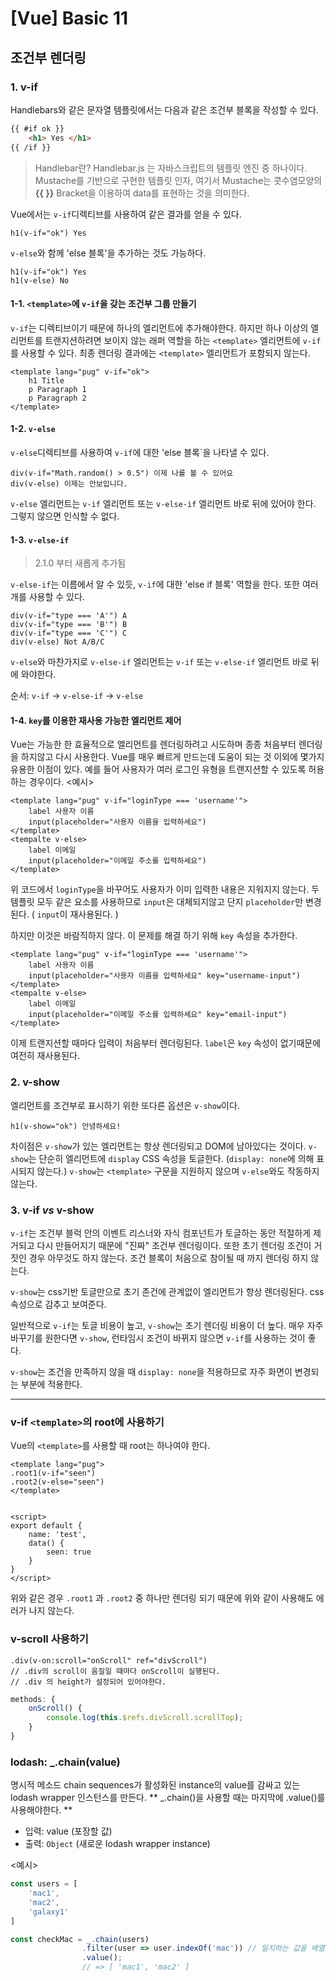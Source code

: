 # [Vue] Basic 11

## 조건부 렌더링

### 1. v-if
Handlebars와 같은 문자열 템플릿에서는 다음과 같은 조건부 블록을 작성할 수 있다.
```html
{{ #if ok }}
	<h1> Yes </h1>
{{ /if }}
```
> Handlebar란?
> Handlebar.js 는 자바스크립트의 템플릿 엔진 중 하나이다.
> Mustache를 기반으로 구현한 템플릿 인자, 여기서 Mustache는 콧수염모양의 **{{ }}** Bracket을 이용하여 data를 표현하는 것을 의미한다.

Vue에서는 `v-if`디렉티브를 사용하여 같은 결과를 얻을 수 있다.
```pug
h1(v-if="ok") Yes
```
`v-else`와 함께 'else 블록'을 추가하는 것도 가능하다.
```pug
h1(v-if="ok") Yes
h1(v-else) No
```
#### 1-1. `<template>`에 `v-if`을 갖는 조건부 그룹 만들기
`v-if`는 디렉티브이기 때문에 하나의 엘리먼트에 추가해야한다.
하지만 하나 이상의 엘리먼트를 트랜지션하려면 보이지 않는 래퍼 역할을 하는 `<template>` 엘리먼트에 `v-if`를 사용할 수 있다.
최종 렌더링 결과에는 `<template>` 엘리먼트가 포함되지 않는다.
```pug
<template lang="pug" v-if="ok">
	h1 Title
	p Paragraph 1
	p Paragraph 2
</template>
```

#### 1-2. `v-else`
`v-else`디렉티브를 사용하여 `v-if`에 대한 'else 블록`을 나타낼 수 있다.
```pug
div(v-if="Math.random() > 0.5") 이제 나를 볼 수 있어요
div(v-else) 이제는 안보입니다.
```
`v-else` 엘리먼트는 `v-if` 엘리먼트 또는 `v-else-if` 엘리먼트 바로 뒤에 있어야 한다. 그렇지 않으면 인식할 수 없다.

#### 1-3. `v-else-if`
> 2.1.0 부터 새롭게 추가됨

`v-else-if`는 이름에서 알 수 있듯, `v-if`에 대한 'else if 블록' 역할을 한다. 
또한 여러개를 사용할 수 있다.
```pug
div(v-if="type === 'A'") A
div(v-if="type === 'B'") B
div(v-if="type === 'C'") C
div(v-else) Not A/B/C
```
`v-else`와 마찬가지로 `v-else-if` 엘리먼트는 `v-if` 또는 `v-else-if` 엘리먼트 바로 뒤에 와야한다.

순서: `v-if` -> `v-else-if` -> `v-else`

#### 1-4. `key`를 이용한 재사용 가능한 엘리먼트 제어
Vue는 가능한 한 효율적으로 엘리먼트를 렌더링하려고 시도하며 종종 처음부터 렌더링을 하지않고 다시 사용한다.
Vue를 매우 빠르게 만드는데 도움이 되는 것 이외에 몇가지 유용한 이점이 있다.
예를 들어 사용자가 여러 로그인 유형을 트랜지션할 수 있도록 허용하는 경우이다.
<예시>
```pug
<template lang="pug" v-if="loginType === 'username'">
	label 사용자 이름
	input(placeholder="사용자 이름을 입력하세요")
</template>
<tempalte v-else>
	label 이메일
	input(placeholder="이메일 주소를 입력하세요")
</template>
```
위 코드에서 `loginType`을 바꾸어도 사용자가 이미 입력한 내용은 지워지지 않는다.
두 템플릿 모두 같은 요소를 사용하므로 `input`은 대체되지않고 단지 `placeholder`만 변경된다. ( `input`이 재사용된다. )


하지만 이것은 바람직하지 않다.
이 문제를 해결 하기 위해 `key` 속성을 추가한다.
```pug
<template lang="pug" v-if="loginType === 'username'">
	label 사용자 이름
	input(placeholder="사용자 이름을 입력하세요" key="username-input")
</template>
<tempalte v-else>
	label 이메일
	input(placeholder="이메일 주소를 입력하세요" key="email-input")
</template>
```
이제 트랜지션할 때마다 입력이 처음부터 렌더링된다.
`label`은 `key` 속성이 없기때문에 여전히 재사용된다.


### 2. v-show
엘리먼트를 조건부로 표시하기 위한 또다른 옵션은 `v-show`이다.
```pug
h1(v-show="ok") 안녕하세요!
```
차이점은 `v-show`가 있는 엘리먼트는 항상 렌더링되고 DOM에 남아있다는 것이다.
`v-show`는 단순히 엘리먼트에 `display` CSS 속성을 토글한다.
(`display: none`에 의해 표시되지 않는다.)
`v-show`는 `<template>` 구문을 지원하지 않으며 `v-else`와도 작동하지 않는다.


### 3. v-if *vs* v-show
`v-if`는 조건부 블럭 안의 이벤트 리스너와 자식 컴포넌트가 토글하는 동안 적절하게 제거되고 다시 만들어지기 때문에 "진짜" 조건부 렌더링이다.
또한 초기 렌더링 조건이 거짓인 경우 아무것도 하지 않는다.
조건 블록이 처음으로 참이될 때 까지 렌더링 하지 않는다.

`v-show`는 css기반 토글만으로 초기 존건에 관계없이 엘리먼트가 항상 렌더링된다.
css 속성으로 감추고 보여준다.

일반적으로 `v-if`는 토글 비용이 높고, `v-show`는 초기 렌더링 비용이 더 높다.
매우 자주 바꾸기를 원한다면 `v-show`, 런타임시 조건이 바뀌지 않으면 `v-if`를 사용하는 것이 좋다.

`v-show`는 조건을 만족하지 않을 때 `display: none`을 적용하므로 자주 화면이 변경되는 부분에 적용한다.


---------------------------------------

### v-if `<template>`의 root에 사용하기

Vue의 `<template>`를 사용할 때 root는 하나여야 한다.
```pug
<template lang="pug">
.root1(v-if="seen")
.root2(v-else="seen")
</template>


<script>
export default {
	name: 'test',
	data() {
		seen: true
	}
}
</script>
```
위와 같은 경우 `.root1` 과 `.root2` 중 하나만 렌더링 되기 때문에 위와 같이 사용해도 에러가 나지 않는다.


### v-scroll 사용하기
```pug
.div(v-on:scroll="onScroll" ref="divScroll") 
// .div의 scroll이 움질일 때마다 onScroll이 실행된다.
// .div 의 height가 설정되어 있어야한다.
```
```js
methods: {
	onScroll() {
		console.log(this.$refs.divScroll.scrollTop);
	}
}
```

### lodash: _.chain(value)
명시적 메소드 chain sequences가 활성화된 instance의 value를 감싸고 있는 lodash wrapper 인스턴스를 만든다.
** _.chain()을 사용할 때는 마지막에 .value()를 사용해야한다. **

- 입력: value (포장할 값)
- 출력: `Object` (새로운 lodash wrapper instance)

<예시>
```javascript
const users = [
	'mac1',
	'mac2',
	'galaxy1'
]

const checkMac = _.chain(users)
				.filter(user => user.indexOf('mac')) // 일치하는 값을 배열로
				.value();
				// => [ 'mac1', 'mac2' ]
```